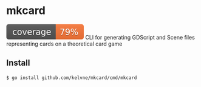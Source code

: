 # mkcard
![coverage](https://raw.githubusercontent.com/kelvne/mkcard/badges/.badges/master/coverage.svg)
CLI for generating GDScript and Scene files representing cards on a theoretical card game

## Install

```bash
$ go install github.com/kelvne/mkcard/cmd/mkcard
```